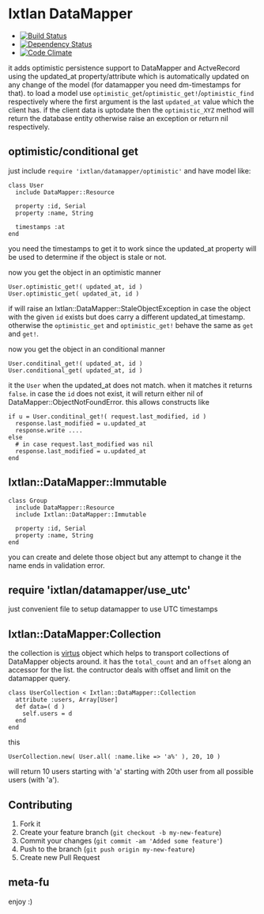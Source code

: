 # Ixtlan DataMapper #

* [![Build Status](https://secure.travis-ci.org/mkristian/ixtlan-datamapper.png)](http://travis-ci.org/mkristian/ixtlan-datamapper)
* [![Dependency Status](https://gemnasium.com/mkristian/ixtlan-datamapper.png)](https://gemnasium.com/mkristian/ixtlan-datamapper)
* [![Code Climate](https://codeclimate.com/github/mkristian/ixtlan-datamapper.png)](https://codeclimate.com/github/mkristian/ixtlan-datamapper)


it adds optimistic persistence support to DataMapper and ActveRecord using the updated\_at property/attribute which is automatically updated on any change of the model (for datamapper you need dm-timestamps for that). to load a model use `optimistic_get`/`optimistic_get!`/`optimistic_find` respectively where the first argument is the last `updated_at` value which the client has. if the client data is uptodate then the `optimistic_XYZ` method will return the database entity otherwise raise an exception or return nil respectively.


## optimistic/conditional get ##

just include `require 'ixtlan/datamapper/optimistic'` and have model like:

    class User
      include DataMapper::Resource

      property :id, Serial
      property :name, String
  
      timestamps :at
    end
	
you need the timestamps to get it to work since the updated_at property will be used to determine if the object is stale or not.

now you get the object in an optimistic manner

    User.optimistic_get!( updated_at, id )
    User.optimistic_get( updated_at, id )

if will raise an Ixtlan::DataMapper::StaleObjectException in case the object with the given ```id``` exists but does carry a different updated_at timestamp. otherwise the ```optimistic_get``` and ```optimistic_get!``` behave the same as ```get``` and ```get!```.

now you get the object in an conditional manner

    User.conditinal_get!( updated_at, id )
    User.conditional_get( updated_at, id )

it the ```User``` when the updated_at does not match. when it matches it returns ```false```. in case the ```id``` does not exist, it will return either nil of DataMapper::ObjectNotFoundError. this allows constructs like

    if u = User.conditinal_get!( request.last_modified, id )
	  response.last_modified = u.updated_at
	  response.write ....
    else
	  # in case request.last_modified was nil
	  response.last_modified = u.updated_at	  
	end

## Ixtlan::DataMapper::Immutable ##

    class Group
      include DataMapper::Resource
	  include Ixtlan::DataMapper::Immutable

      property :id, Serial
      property :name, String
    end

you can create and delete those object but any attempt to change it the name ends in validation error.

## require 'ixtlan/datamapper/use_utc' ##

just convenient file to setup datamapper to use UTC timestamps

## Ixtlan::DataMapper:Collection ##

the collection is [virtus](http://github.com/solnic/virtus) object which helps to transport collections of DataMapper objects around. it has the ```total_count``` and an ```offset``` along an accessor for the list. the contructor deals with offset and limit on the datamapper query.

    class UserCollection < Ixtlan::DataMapper::Collection
      attribute :users, Array[User]
      def data=( d )
        self.users = d
      end
    end

this

    UserCollection.new( User.all( :name.like => 'a%' ), 20, 10 )

will return 10 users starting with 'a' starting with 20th user from all possible users (with 'a').


Contributing
------------

1. Fork it
2. Create your feature branch (`git checkout -b my-new-feature`)
3. Commit your changes (`git commit -am 'Added some feature'`)
4. Push to the branch (`git push origin my-new-feature`)
5. Create new Pull Request

meta-fu
-------

enjoy :) 
